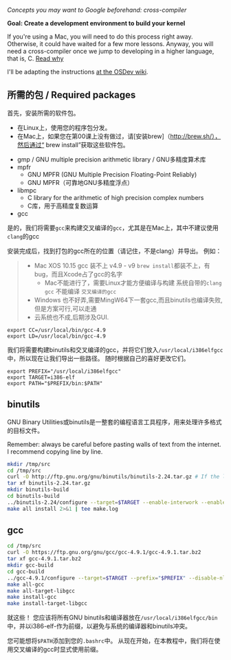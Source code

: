 *Concepts you may want to Google beforehand: cross-compiler*

**Goal: Create a development environment to build your kernel**

If you're using a Mac, you will need to do this process right away. Otherwise, it could have waited
for a few more lessons. Anyway, you will need a cross-compiler once we jump to developing in a higher
language, that is, C. [Read why](http://wiki.osdev.org/Why_do_I_need_a_Cross_Compiler%3F)

I'll be adapting the instructions [at the OSDev wiki](http://wiki.osdev.org/GCC_Cross-Compiler). 


所需的包 / Required packages
-----------------

首先，安装所需的软件包。 
* 在Linux上，使用您的程序包分发。 
* 在Mac上，如果您在第00课上没有做过，请[安装brew]（http://brew.sh/），然后通过“ brew install”获取这些软件包。

- gmp / GNU multiple precision arithmetic library / GNU多精度算术库
- mpfr 
    - GNU MPFR (GNU Multiple Precision Floating-Point Reliably) 
    - GNU MPFR（可靠地GNU多精度浮点）
- libmpc
    - C library for the arithmetic of high precision complex numbers
    - C库，用于高精度复数运算
- gcc

是的，我们将需要`gcc`来构建交叉编译的`gcc`，尤其是在Mac上，其中不建议使用`clang`的gcc

安装完成后，找到打包的gcc所在的位置（请记住，不是clang）并导出。 例如：

> * Mac XOS 10.15 gcc 装不上 v4.9 - v9 `brew install`都装不上，有bug，而且Xcode占了gcc的名字
>   * Mac不能进行了，需要Linux才能方便编译与构建 系统自带的`clang gcc` 不能编译 `交叉编译的gcc`
> * Windows 也不好弄,需要MingW64下一套gcc,而且binutils也编译失败,但是方案可行,可以走通
> * 云系统也不成,后期涉及GUI.

```
export CC=/usr/local/bin/gcc-4.9
export LD=/usr/local/bin/gcc-4.9
```

我们将需要构建binutils和交叉编译的gcc，并将它们放入`/usr/local/i386elfgcc`中，所以现在让我们导出一些路径。 随时根据自己的喜好更改它们。

```
export PREFIX="/usr/local/i386elfgcc"
export TARGET=i386-elf
export PATH="$PREFIX/bin:$PATH"
```

binutils
--------
GNU Binary Utilities或binutils是一整套的编程语言工具程序，用来处理许多格式的目标文件。

Remember: always be careful before pasting walls of text from the internet. I recommend copying line by line.

```sh
mkdir /tmp/src
cd /tmp/src
curl -O http://ftp.gnu.org/gnu/binutils/binutils-2.24.tar.gz # If the link 404's, look for a more recent version
tar xf binutils-2.24.tar.gz
mkdir binutils-build
cd binutils-build
../binutils-2.24/configure --target=$TARGET --enable-interwork --enable-multilib --disable-nls --disable-werror --prefix=$PREFIX 2>&1 | tee configure.log
make all install 2>&1 | tee make.log
```

gcc
---
```sh
cd /tmp/src
curl -O https://ftp.gnu.org/gnu/gcc/gcc-4.9.1/gcc-4.9.1.tar.bz2
tar xf gcc-4.9.1.tar.bz2
mkdir gcc-build
cd gcc-build
../gcc-4.9.1/configure --target=$TARGET --prefix="$PREFIX" --disable-nls --disable-libssp --enable-languages=c --without-headers
make all-gcc 
make all-target-libgcc 
make install-gcc 
make install-target-libgcc 
```

就这些！ 您应该将所有GNU binutils和编译器放在`/usr/local/i386elfgcc/bin`中，并以i386-elf-作为前缀，以避免与系统的编译器和binutils冲突。

您可能想将`$PATH`添加到您的`.bashrc`中。 从现在开始，在本教程中，我们将在使用交叉编译的gcc时显式使用前缀。
